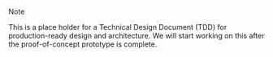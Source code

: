 > [!NOTE]
> This is a place holder for a Technical Design Document (TDD) for production-ready design and architecture. We will start working on this after the proof-of-concept prototype is complete.